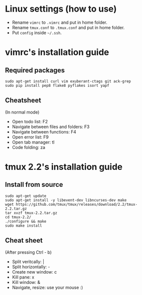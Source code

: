 # Linux settings (how to use)

* Rename ``` vimrc ``` to ``` .vimrc ``` and put in home folder.
* Rename ``` tmux.conf ``` to ``` .tmux.conf ``` and put in home folder.
* Put ``` config ``` inside ``` ~/.ssh ```.


# vimrc's installation guide
## Required packages
```
sudo apt-get install curl vim exuberant-ctags git ack-grep
sudo pip install pep8 flake8 pyflakes isort yapf
```

## Cheatsheet
(In normal mode)
* Open todo list: F2
* Navigate between files and folders: F3
* Navigate between functions: F4
* Open error list: F9
* Open tab manager: tl
* Code folding: za


# tmux 2.2's installation guide
## Install from source
```
sudo apt-get update
sudo apt-get install -y libevent-dev libncurses-dev make
wget https://github.com/tmux/tmux/releases/download/2.2/tmux-2.2.tar.gz
tar xvzf tmux-2.2.tar.gz
cd tmux-2.2/
./configure && make
sudo make install
```

## Cheat sheet
(After pressing Ctrl - b)
* Split veritcally: |
* Split horizontally: -
* Create new window: c
* Kill pane: x
* Kill window: &
* Navigate, resize: use your mouse :)
